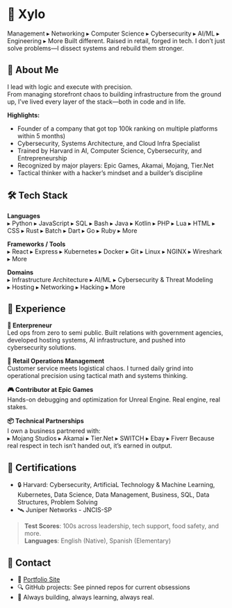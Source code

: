 # 👾 Xylo

Management ▸ Networking ▸ Computer Science ▸ Cybersecurity ▸ AI/ML ▸ Engineering ▸ More
Built different. Raised in retail, forged in tech. I don’t just solve problems—I dissect systems and rebuild them stronger.

## 🧠 About Me

I lead with logic and execute with precision.  
From managing storefront chaos to building infrastructure from the ground up, I’ve lived every layer of the stack—both in code and in life.  

**Highlights:**
- Founder of a company that got top 100k ranking on multiple platforms within 5 months)
- Cybersecurity, Systems Architecture, and Cloud Infra Specialist  
- Trained by Harvard in AI, Computer Science, Cybersecurity, and Entrepreneurship  
- Recognized by major players: Epic Games, Akamai, Mojang, Tier.Net  
- Tactical thinker with a hacker’s mindset and a builder’s discipline  

## 🛠️ Tech Stack

**Languages**  
▸ Python ▸ JavaScript ▸ SQL ▸ Bash ▸ Java 
▸ Kotlin ▸ PHP ▸ Lua ▸ HTML ▸ CSS
▸ Rust ▸ Batch ▸ Dart ▸ Go ▸ Ruby 
▸ More

**Frameworks / Tools**  
▸ React ▸ Express ▸ Kubernetes ▸ Docker
▸ Git ▸ Linux ▸ NGINX ▸ Wireshark 
▸ More

**Domains**  
▸ Infrastructure Architecture ▸ AI/ML ▸ Cybersecurity & Threat Modeling  
▸ Hosting ▸ Networking ▸ Hacking
▸ More

## 🧪 Experience

**🧩 Enterpreneur**  
Led ops from zero to semi public. Built relations with government agencies, developed hosting systems, AI infrastructure, and pushed into cybersecurity solutions.

**🍔 Retail Operations Management**  
Customer service meets logistical chaos. I turned daily grind into operational precision using tactical math and systems thinking.

**🎮 Contributor at Epic Games**  
Hands-on debugging and optimization for Unreal Engine. Real engine, real stakes.

**📦 Technical Partnerships**  
I own a business partnered with:  
▸ Mojang Studios ▸ Akamai ▸ Tier.Net ▸ SWITCH ▸ Ebay ▸ Fiverr
Because real respect in tech isn’t handed out, it’s earned in output.

## 🧰 Certifications

- 🔒 Harvard: Cybersecurity, ArtificiaL Technology & Machine Learning, Kubernetes, Data Science, Data Management, Business, SQL, Data Structures, Problem Solving
- 🛰️ Juniper Networks - JNCIS-SP

> **Test Scores**: 100s across leadership, tech support, food safety, and more.  
> **Languages**: English (Native), Spanish (Elementary)  

## 📡 Contact

- 🧠 [Portfolio Site](https://xyloblonk.xyz)  
- 🔍 GitHub projects: See pinned repos for current obsessions  
- 🚀 Always building, always learning, always real.
